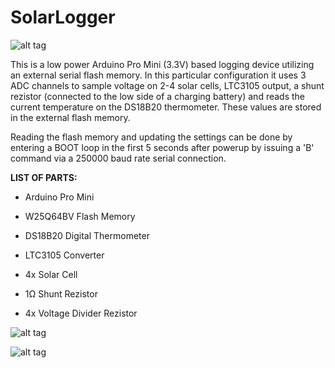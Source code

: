 # SolarLogger

![alt tag](https://github.com/TomasTT7/SolarLogger/blob/master/SolarLogger.jpg)

This is a low power Arduino Pro Mini (3.3V) based logging device utilizing an external serial flash memory. In this particular configuration it uses 3 ADC channels to sample voltage on 2-4 solar cells, LTC3105 output, a shunt rezistor (connected to the low side of a charging battery) and reads the current temperature on the DS18B20 thermometer. These values are stored in the external flash memory.

Reading the flash memory and updating the settings can be done by entering a BOOT loop in the first 5 seconds after powerup by issuing a 'B' command via a 250000 baud rate serial connection.  


**LIST OF PARTS:**

- Arduino Pro Mini
  
- W25Q64BV Flash Memory
  
- DS18B20 Digital Thermometer
  
- LTC3105 Converter
  
- 4x Solar Cell
  
- 1Ω Shunt Rezistor
  
- 4x Voltage Divider Rezistor 
  

![alt tag](https://github.com/TomasTT7/SolarLogger/blob/master/voltage(mV)_temperature(m%C2%B0C)_8s_charging.png)

![alt tag](https://github.com/TomasTT7/SolarLogger/blob/master/current(mA)_8s_charging.png)
